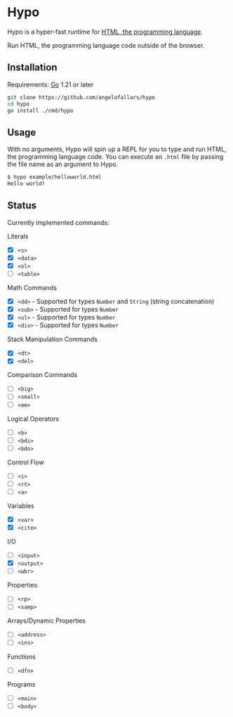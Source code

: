 # Hypo

Hypo is a hyper-fast runtime for [HTML, the programming language](https://html-lang.org).

Run HTML, the programming language code outside of the browser.

## Installation

Requirements: [Go](https://go.dev) 1.21 or later

```bash
git clone https://github.com/angelofallars/hypo
cd hypo
go install ./cmd/hypo
```

## Usage

With no arguments, Hypo will spin up a REPL for you to type and run HTML, the programming language code. You can execute an `.html` file by passing the file name as an argument to Hypo.

```bash
$ hypo example/helloworld.html
Hello world!
```

## Status

Currently implemented commands:

Literals
  - [x] `<s>`
  - [x] `<data>`
  - [x] `<ol>`
  - [ ] `<table>`

Math Commands

  - [x] `<dd>` - Supported for types `Number` and `String` (string concatenation)
  - [x] `<sub>` - Supported for types `Number`
  - [x] `<ul>` - Supported for types `Number`
  - [x] `<div>` - Supported for types `Number`

Stack Manipulation Commands
  - [x] `<dt>`
  - [x] `<del>`

Comparison Commands
  - [ ] `<big>`
  - [ ] `<small>`
  - [ ] `<em>`

Logical Operators
  - [ ] `<b>`
  - [ ] `<bdi>`
  - [ ] `<bdo>`

Control Flow
  - [ ] `<i>`
  - [ ] `<rt>`
  - [ ] `<a>`

Variables
  - [x] `<var>`
  - [x] `<cite>`

I/O
  - [ ] `<input>`
  - [x] `<output>`
  - [ ] `<wbr>`

Properties
  - [ ] `<rp>`
  - [ ] `<samp>`

Arrays/Dynamic Properties
  - [ ] `<address>`
  - [ ] `<ins>`

Functions
  - [ ] `<dfn>`

Programs
  - [ ] `<main>`
  - [ ] `<body>`
